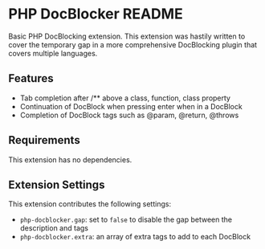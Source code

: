 # PHP DocBlocker README

Basic PHP DocBlocking extension. This extension was hastily written to cover the temporary gap in a more comprehensive DocBlocking plugin
that covers multiple languages.

## Features

* Tab completion after /** above a class, function, class property
* Continuation of DocBlock when pressing enter when in a DocBlock
* Completion of DocBlock tags such as @param, @return, @throws

## Requirements

This extension has no dependencies.

## Extension Settings

This extension contributes the following settings:

* `php-docblocker.gap`: set to `false` to disable the gap between the description and tags
* `php-docblocker.extra`: an array of extra tags to add to each DocBlock
